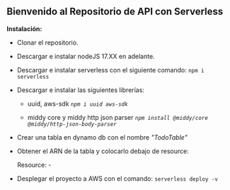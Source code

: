 ## Bienvenido al Repositorio de API con Serverless
**Instalación:**
- Clonar el repositorio.
- Descargar e instalar nodeJS 17.XX en adelante.
- Descargar e instalar serverless con el siguiente comando:
`npm i serverless`
- Descargar e instalar las siguientes librerías:
	- uuid, aws-sdk
	*`npm i uuid aws-sdk`*
	
	- middy core y middy http json parser
	*`npm install @middy/core @middy/http-json-body-parser`*
- Crear una tabla en dynamo db con el nombre *"TodoTable"*
- Obtener el ARN de la tabla y colocarlo debajo de resource:


    Resource:
            - <arn-name>
- Desplegar el proyecto a AWS con el comando:
	`serverless deploy -v`